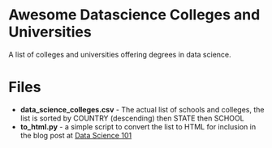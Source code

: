 # Awesome Datascience Colleges and Universities
A list of colleges and universities offering degrees in data science.   

# Files

* **data_science_colleges.csv** - The actual list of schools and colleges, the list is sorted by COUNTRY (descending) then STATE then SCHOOL
* **to_html.py** - a simple script to convert the list to HTML for inclusion in the blog post at [Data Science 101](http://101.datascience.community/2012/04/09/colleges-with-data-science-degrees/)
